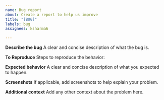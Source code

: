 ```yaml
---
name: Bug report
about: Create a report to help us improve
title: "[BUG]"
labels: bug
assignees: ksharma6

---
```


**Describe the bug**
A clear and concise description of what the bug is.

**To Reproduce**
Steps to reproduce the behavior:


**Expected behavior**
A clear and concise description of what you expected to happen.

**Screenshots**
If applicable, add screenshots to help explain your problem.

**Additional context**
Add any other context about the problem here.
